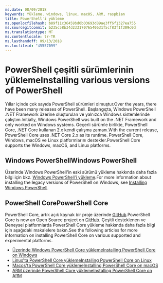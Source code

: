 ```yaml
---
ms.date: 08/09/2018
keywords: Yükleme, windows, linux, macOS, ARM, raspbian
title: PowerShell'i yükleme
ms.openlocfilehash: b89f11c36459bd0b03693d89ae3ff6f1327ea755
ms.sourcegitcommit: b235c58b34d23317076540631f5cf83f1f309c0d
ms.translationtype: MT
ms.contentlocale: tr-TR
ms.lasthandoff: 09/13/2018
ms.locfileid: "45557099"
---
```

# <a name="installing-various-versions-of-powershell"></a><span data-ttu-id="10a33-103">PowerShell çeşitli sürümlerinin yükleme</span><span class="sxs-lookup"><span data-stu-id="10a33-103">Installing various versions of PowerShell</span></span>

<span data-ttu-id="10a33-104">Yıllar içinde çok sayıda PowerShell sürümleri olmuştur.</span><span class="sxs-lookup"><span data-stu-id="10a33-104">Over the years, there have been many releases of PowerShell.</span></span> <span data-ttu-id="10a33-105">Başlangıçta, Windows PowerShell .NET Framework üzerine oluşturulan ve yalnızca Windows sistemlerinde çalıştım.</span><span class="sxs-lookup"><span data-stu-id="10a33-105">Initially, Windows PowerShell was built on the .NET Framework and only worked on Windows systems.</span></span> <span data-ttu-id="10a33-106">Geçerli sürümle birlikte, PowerShell Core, .NET Core kullanan 2.x kendi çalışma zamanı.</span><span class="sxs-lookup"><span data-stu-id="10a33-106">With the current release, PowerShell Core uses .NET Core 2.x as its runtime.</span></span> <span data-ttu-id="10a33-107">PowerShell Core, Windows, macOS ve Linux platformlarını destekler.</span><span class="sxs-lookup"><span data-stu-id="10a33-107">PowerShell Core supports the Windows, macOS, and Linux platforms.</span></span>

## <a name="windows-powershell"></a><span data-ttu-id="10a33-108">Windows PowerShell</span><span class="sxs-lookup"><span data-stu-id="10a33-108">Windows PowerShell</span></span>

<span data-ttu-id="10a33-109">Üzerinde Windows PowerShell'in eski sürümü yükleme hakkında daha fazla bilgi için bkz. [Windows PowerShell'i yükleme](installing-windows-powershell.md).</span><span class="sxs-lookup"><span data-stu-id="10a33-109">For more information about installing the legacy versions of PowerShell on Windows, see [Installing Windows PowerShell](installing-windows-powershell.md).</span></span>

## <a name="powershell-core"></a><span data-ttu-id="10a33-110">PowerShell Core</span><span class="sxs-lookup"><span data-stu-id="10a33-110">PowerShell Core</span></span>

<span data-ttu-id="10a33-111">PowerShell Core, artık açık kaynak bir proje üzerinde [GitHub](https://github.com/powershell/powershell).</span><span class="sxs-lookup"><span data-stu-id="10a33-111">PowerShell Core is now an Open Source project on [GitHub](https://github.com/powershell/powershell).</span></span>
<span data-ttu-id="10a33-112">Çeşitli desteklenen ve Deneysel platformlarda PowerShell Core yükleme hakkında daha fazla bilgi için aşağıdaki makalelere bakın.</span><span class="sxs-lookup"><span data-stu-id="10a33-112">See the following articles for more information on installing PowerShell Core on various supported and experimental platforms.</span></span>

- [<span data-ttu-id="10a33-113">Üzerinde Windows PowerShell Core yükleme</span><span class="sxs-lookup"><span data-stu-id="10a33-113">Installing PowerShell Core on Windows</span></span>](Installing-PowerShell-Core-on-Windows.md)
- [<span data-ttu-id="10a33-114">Linux'ta PowerShell Core yükleme</span><span class="sxs-lookup"><span data-stu-id="10a33-114">Installing PowerShell Core on Linux</span></span>](Installing-PowerShell-Core-on-Linux.md)
- [<span data-ttu-id="10a33-115">Macos'ta PowerShell Core yükleme</span><span class="sxs-lookup"><span data-stu-id="10a33-115">Installing PowerShell Core on macOS</span></span>](Installing-PowerShell-Core-on-macOS.md)
- [<span data-ttu-id="10a33-116">ARM üzerinde PowerShell Core yükleme</span><span class="sxs-lookup"><span data-stu-id="10a33-116">Installing PowerShell Core on ARM</span></span>](PowerShell-Core-on-ARM.md)
